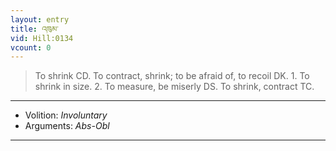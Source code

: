 ```yaml
---
layout: entry
title: འཁུམ་
vid: Hill:0134
vcount: 0
---
```

> To shrink CD\. To contract, shrink; to be afraid of, to recoil DK\. 1\. To shrink in size\. 2\. To measure, be miserly DS\. To shrink, contract TC\.

---
* Volition: _Involuntary_
* Arguments: _Abs-Obl_

---

